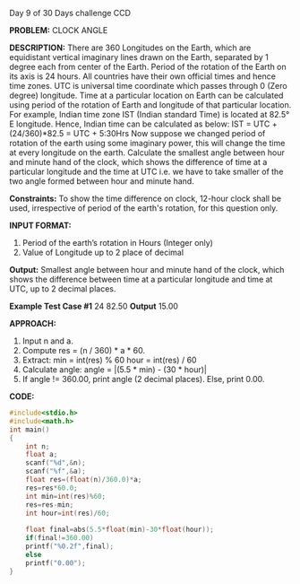 Day 9 of 30 Days challenge CCD

**PROBLEM:** CLOCK ANGLE

**DESCRIPTION:** 
There are 360 Longitudes on the Earth, which are equidistant vertical imaginary lines drawn on the Earth, separated by 1 degree each from center of the Earth. 
Period of the rotation of the Earth on its axis is 24 hours. All countries have their own official times and hence time zones.
UTC is universal time coordinate which passes through 0 (Zero degree) longitude.
Time at a particular location on Earth can be calculated using period of the rotation of Earth and longitude of that particular location. 
For example, Indian time zone IST (Indian standard Time) is located at 82.5° E longitude. Hence, Indian time can be calculated as below:
IST = UTC + (24/360)*82.5 = UTC + 5:30Hrs
Now suppose we changed period of rotation of the earth using some imaginary power, this will change the time at every longitude on the earth.
Calculate the smallest angle between hour and minute hand of the clock, which shows the difference of time at a particular longitude and the time at UTC i.e. we have to take smaller of the two angle formed between hour and minute hand.

**Constraints:**
To show the time difference on clock, 12-hour clock shall be used, irrespective of period of the earth's rotation, for this question only.

**INPUT FORMAT:**
1. Period of the earth’s rotation in Hours (Integer only)
2. Value of Longitude up to 2 place of decimal

**Output:**
Smallest angle between hour and minute hand of the clock, which shows the difference between time at a particular longitude and time at UTC, up to 2 decimal places.

**Example Test Case #1**
24
82.50
**Output**
15.00

**APPROACH:**
1. Input n and a.
2. Compute res = (n / 360) * a * 60.
3. Extract:
    min = int(res) % 60
    hour = int(res) / 60
4. Calculate angle:
    angle = |(5.5 * min) - (30 * hour)|
5. If angle != 360.00, print angle (2 decimal places).
    Else, print 0.00.

**CODE:**
```c
#include<stdio.h>
#include<math.h>
int main()
{
    int n;
    float a;
    scanf("%d",&n);
    scanf("%f",&a);
    float res=(float(n)/360.0)*a;
    res=res*60.0;
    int min=int(res)%60;
    res=res-min;
    int hour=int(res)/60;
    
    float final=abs(5.5*float(min)-30*float(hour));
    if(final!=360.00)
    printf("%0.2f",final);
    else
    printf("0.00"); 
}
